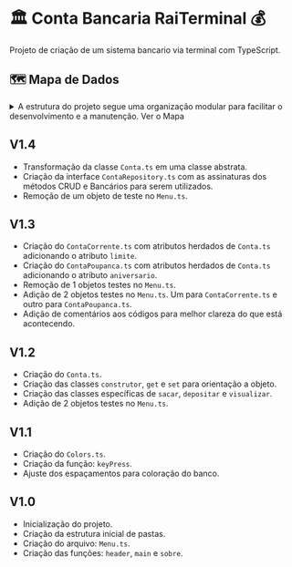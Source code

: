 # 🏛️ Conta Bancaria RaiTerminal 💰

Projeto de criação de um sistema bancario via terminal com TypeScript.

## 🗺️ Mapa de Dados
<details>
  <summary>
    A estrutura do projeto segue uma organização modular para facilitar o desenvolvimento e a manutenção. 
    Ver o Mapa
  </summary>

    .
    ├── node_modules/               # Pasta de dependencias criada ao executar "npm install". Contém todos os pacotes listados no package.json
    ├── src/
    │   ├── model/
    │   │   └── Conta.ts            # Classe abstrata com atributos private e método construtor, get e set para orientação ao objeto e métodos específicos de "sacar", "depositar" e "visualizar"           
    │   │   └── ContaCorrente.ts    # Classe com atributos herdados da classe Conta.ts + atributo "limite" e atualização dos métodos "sacar" e "visualizar".           
    │   │   └── ContaPoupanca.ts    # Classe com atributos herdados da classe Conta.ts + atributo "aniversario" e atualização do método "visualizar".       
    │   ├── repository/
    │   │   └── ContaRepository.ts  # Interface com assinatura dos métodos CRUD e Métodos Bancários utilizados pelas contas.     
    │   └── util/                 
    │       └── Colors.ts           # Classe implementada para alteração de cores do terminal. Contém os atributos: "reset", "fg" e "bg".
    ├── .gitignore                  # Arquivos e pastas a serem ignorados pelo Git
    ├── Menu.ts                     # Arquivo com a classe principal. Contém os métodos "main", "header", "keyPress" e "sobre"
    ├── package.json                # Arquivo principal de configuração do projeto Node.js. Define nome, versão, scripts e as dependências
    ├── package-lock.json           # Arquivo gerado automaticamente para travar as versões exatas das dependências instaladas.
    ├── tsconfig.json               # # Arquivo de configuração do TypeScript.
    └── README.md                   # Este arquivo!

</details>

## V1.4

- Transformação da classe ```Conta.ts``` em uma classe abstrata.
- Criação da interface ```ContaRepository.ts``` com as assinaturas dos métodos CRUD e Bancários para serem utilizados.
- Remoção de um objeto de teste no ```Menu.ts```. 

## V1.3

- Criação do ```ContaCorrente.ts``` com atributos herdados de ```Conta.ts``` adicionando o atributo ```limite```.
- Criação do ```ContaPoupanca.ts``` com atributos herdados de ```Conta.ts``` adicionando o atributo ```aniversario```.
- Remoção de 1 objetos testes no ```Menu.ts```. 
- Adição de 2 objetos testes no ```Menu.ts```. Um para ```ContaCorrente.ts``` e outro para ```ContaPoupanca.ts```. 
- Adição de comentários aos códigos para melhor clareza do que está acontecendo.

## V1.2

- Criação do ```Conta.ts```.
- Criação das classes ```construtor```, ```get``` e ```set``` para orientação a objeto.
- Criação das classes específicas de ```sacar```, ```depositar``` e ```visualizar```.
- Adição de 2 objetos testes no ```Menu.ts```. 


## V1.1

- Criação do ```Colors.ts```.
- Criação da função: ```keyPress```.
- Ajuste dos espaçamentos para coloração do banco.

## V1.0

- Inicialização do projeto.
- Criação da estrutura inicial de pastas.
- Criação do arquivo: ```Menu.ts```.
- Criação das funções: ```header```,  ```main``` e  ```sobre```.